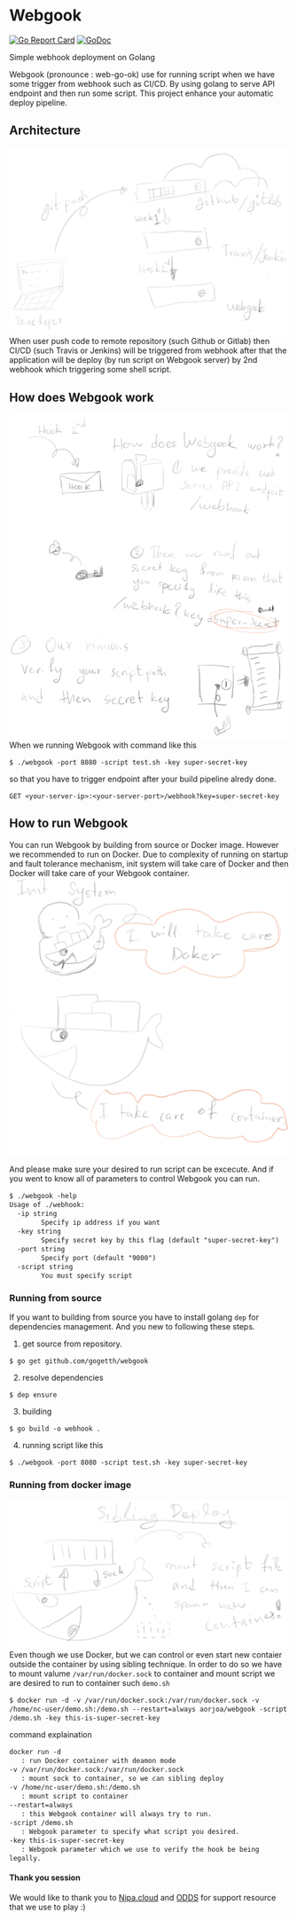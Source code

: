 # Webgook
[![Go Report Card](https://goreportcard.com/badge/github.com/gogetth/webgook)](https://goreportcard.com/report/github.com/gogetth/webgook)
[![GoDoc](https://godoc.org/github.com/gogetth/webgook?status.svg)](https://godoc.org/github.com/gogetth/webgook)

Simple webhook deployment on Golang

Webgook (pronounce : web-go-ok) use for running script when we have some trigger from webhook such as CI/CD. By using golang to serve API endpoint and then run some script. This project enhance your automatic deploy pipeline.

## Architecture
![architecture](assets/img-architecture.png)
When user push code to remote repository (such Github or Gitlab) then CI/CD (such Travis or Jenkins) will be triggered from webhook after that the application will  be deploy (by run script on Webgook server) by 2nd webhook which triggering some shell script.

## How does Webgook work
![how does it work](assets/img-how-it-work.png)
When we running Webgook with command like this

```
$ ./webgook -port 8080 -script test.sh -key super-secret-key
```

so that you have to trigger endpoint after your build pipeline alredy done.


```
GET <your-server-ip>:<your-server-port>/webhook?key=super-secret-key
```

## How to run Webgook
You can run Webgook by building from source or Docker image. However we recommended to run on Docker. Due to complexity of running on startup and fault tolerance mechanism, init system will take care of Docker and then Docker will take care of your Webgook container.
![why we recommended to run inside docker](assets/img-docker-recommended.png)

And please make sure your desired to run script can be excecute. And if you went to know all of parameters to control Webgook you can run.

```
$ ./webgook -help
Usage of ./webhook:
  -ip string
    	Specify ip address if you want
  -key string
    	Specify secret key by this flag (default "super-secret-key")
  -port string
    	Specify port (default "9000")
  -script string
    	You must specify script
```



### Running from source
If you want to building from source you have to install golang `dep` for dependencies management. And you new to following these steps.

1) get source from repository.

```
$ go get github.com/gogetth/webgook
```

2) resolve dependencies

```
$ dep ensure
```

3) building

```
$ go build -o webhook .
```

4) running script like this

```
$ ./webgook -port 8080 -script test.sh -key super-secret-key
```

### Running from docker image
![run sibling container](assets/img-sibling.png)
Even though we use Docker, but we can control or even start new contaier outside the container by using sibling technique. In order to do so we have to mount valume `/var/run/docker.sock` to container and mount script we are desired to run to container such `demo.sh`

```
$ docker run -d -v /var/run/docker.sock:/var/run/docker.sock -v /home/nc-user/demo.sh:/demo.sh --restart=always aorjoa/webgook -script /demo.sh -key this-is-super-secret-key
```

command explaination

```
docker run -d
   : run Docker container with deamon mode
-v /var/run/docker.sock:/var/run/docker.sock
   : mount sock to container, so we can sibling deploy
-v /home/nc-user/demo.sh:/demo.sh 
   : mount script to container
--restart=always
   : this Webgook container will always try to run.
-script /demo.sh
   : Webgook parameter to specify what script you desired.
-key this-is-super-secret-key
   : Webgook parameter which we use to verify the hook be being legally.
```

#### Thank you session
We would like to thank you to [Nipa.cloud](https://www.nipa.cloud/) and [ODDS](https://medium.com/odds-team) for support resource that we use to play :)



